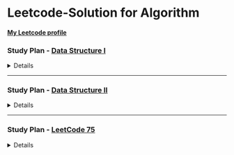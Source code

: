 # Leetcode-Solution for Algorithm

#### [My Leetcode profile](https://leetcode.com/AmyChang/)


### Study Plan - [Data Structure I](https://leetcode.com/study-plan/data-structure/?progress=fv6jie5)

<details>

| # | Title     | Solution     | Difficulty | Related Topics |
|---| --------- | ------------ | ---------- | -------------- |
|217|[Contains Duplicate](https://leetcode.com/submissions/detail/769941432/) | [Java](https://github.com/coco40725/Leetcode-Solution/blob/master/No.201-300/217.Contains_Duplicate/src/Solution.java) | Easy | Array, Hash Table, Sorting |
|53|[Maximum Subarray](https://leetcode.com/submissions/detail/769956523/) | [Java](https://github.com/coco40725/Leetcode-Solution/blob/master/No.1-100/53.Maximum_Subarray/src/Solution.java) | Medium | Array, Divide and Conquer, Dynamic Programming |
|1|[Two Sum](https://leetcode.com/submissions/detail/769956914/)| [Java](https://github.com/coco40725/Leetcode-Solution/blob/master/No.1-100/1.Two_Sum/src/Solution.java) | Easy | Array, Hash Table |
|88|[Merge Sorted Array](https://leetcode.com/submissions/detail/770016650/)|[Java](https://github.com/coco40725/Leetcode-Solution/blob/master/No.1-100/88.MergeSortedArray/src/Solution.java), [Java](https://github.com/coco40725/Leetcode-Solution/blob/master/No.1-100/88.MergeSortedArray/src/Solution1.java) | Easy | Array, Two Pointers, Sorting |
|350|[Intersection of Two Arrays II](https://leetcode.com/submissions/detail/770628396/)|[Java](https://github.com/coco40725/Leetcode-Solution/blob/master/No.301-400/350.Intersection_of_Two_Arrays_II/src/Solution.java) | Easy | Array, Hash Table, Two Pointers, Binary Search, Sorting |
|121|[Best Time to Buy and Sell Stock](https://leetcode.com/submissions/detail/770628670/)|[Java](https://github.com/coco40725/Leetcode-Solution/blob/master/No.101-200/121.Best_Time_to_Buy_and_Sell_Stock/src/Solution.java), [Java](https://github.com/coco40725/Leetcode-Solution/blob/master/No.101-200/121.Best_Time_to_Buy_and_Sell_Stock/src/Solution1.java) | Easy | Array, Dynamic Programming | 
|566|[Reshape the Matrix](https://leetcode.com/submissions/detail/771480427/)|[Java](https://github.com/coco40725/Leetcode-Solution/blob/master/No.501-600/566.Reshape_the_Matrix/src/Solution.java) | Easy | Array, Matrix, Simulation |
|118|[Pascal's Triangle](https://leetcode.com/submissions/detail/771480643/)|[Java](https://github.com/coco40725/Leetcode-Solution/blob/master/No.101-200/118.Pascal_triangle/src/Solution.java) | Easy| Array, Dynamic Programming | 
|36|[Valid Sudoku](https://leetcode.com/submissions/detail/773865508/)|[Java](https://github.com/coco40725/Leetcode-Solution/blob/master/No.1-100/36.ValidSudoku/src/Solution.java) | Medium | Array, Hash Table, Matrix|
|74|[Search a 2D Matrix](https://leetcode.com/submissions/detail/773865592/)|[Java](https://github.com/coco40725/Leetcode-Solution/blob/master/No.1-100/74.Search_a_2D_Matrix/src/Solution.java), [Java](https://github.com/coco40725/Leetcode-Solution/blob/master/No.1-100/74.Search_a_2D_Matrix/src/Solution1.java) | Medium | Array, Binary Search, Matrix|
|387|[First Unique Character in a String](https://leetcode.com/submissions/detail/773865803/) |[Java](https://github.com/coco40725/Leetcode-Solution/blob/master/No.301-400/387.FirstUniqueCharacterinaString/src/Solution.java), [Java](https://github.com/coco40725/Leetcode-Solution/blob/master/No.301-400/387.FirstUniqueCharacterinaString/src/Solution1.java) | Easy | Hash Table, Sorting, Queue, Counting |
|383|[Ransom Note](https://leetcode.com/submissions/detail/773865858/)|[Java](https://github.com/coco40725/Leetcode-Solution/blob/master/No.301-400/383.RansomNote/src/Solution.java)| Easy | Hash Table, String, Counting |
|242|[Valid Anagram](https://leetcode.com/submissions/detail/773865927/)|[Java](https://github.com/coco40725/Leetcode-Solution/blob/master/No.201-300/242.ValidAnagram/src/Solution.java) | Easy | Hash Table, String, Counting |
|141|[Linked List Cycle](https://leetcode.com/submissions/detail/773866062/)|[Java](https://github.com/coco40725/Leetcode-Solution/blob/master/No.101-200/141.LinkedListCycle/src/Solution.java) | Easy | Hash Table, Linked List, Two Pointers |
|21|[Merge Two Sorted Lists](https://leetcode.com/submissions/detail/773930093/)|[Java](https://github.com/coco40725/Leetcode-Solution/blob/master/No.1-100/21.MergeTwoSortedLists/src/Solution.java), [Java](https://github.com/coco40725/Leetcode-Solution/blob/master/No.1-100/21.MergeTwoSortedLists/src/Solution1.java) | Easy | Linked List, Recursion |
|203|[Remove Linked List Elements](https://leetcode.com/submissions/detail/774037033/)|[Java](https://github.com/coco40725/Leetcode-Solution/blob/master/No.201-300/203.RemoveLinkedListElements/src/Solution.java), [Java](https://github.com/coco40725/Leetcode-Solution/blob/master/No.201-300/203.RemoveLinkedListElements/src/Solution1.java) | Easy | Linked List, Recursion |
|206|[Reverse Linked List](https://leetcode.com/submissions/detail/775627179/)|[Java](https://github.com/coco40725/Leetcode-Solution/blob/master/No.201-300/206.ReverseLinkedList/src/Solution.java), [Java](https://github.com/coco40725/Leetcode-Solution/blob/master/No.201-300/206.ReverseLinkedList/src/Solution1.java) | Easy | Linked List, Recursion |
|83|[Remove Duplicates from Sorted List](https://leetcode.com/submissions/detail/774962577/)|[Java](https://github.com/coco40725/Leetcode-Solution/blob/master/No.1-100/83.RemoveDuplicatesfromSortedList/src/Solution.java), [Java](https://github.com/coco40725/Leetcode-Solution/blob/master/No.1-100/83.RemoveDuplicatesfromSortedList/src/Solution1.java) | Easy | Linked List |
|20|[Valid Parentheses](https://leetcode.com/submissions/detail/776809895/)|[Java](https://github.com/coco40725/Leetcode-Solution/blob/master/No.1-100/20.ValidParentheses/src/Solution.java) | Easy | String, Stack |
|232|[Implement Queue using Stacks](https://leetcode.com/submissions/detail/777342996/)|[Java](https://github.com/coco40725/Leetcode-Solution/blob/master/No.201-300/232.ImplementQueueusingStacks/src/MyQueue1.java)| Easy | Stack, Design, Queue |
|144|[Binary Tree Preorder Traversal](https://leetcode.com/submissions/detail/777487287/)|[Java](https://github.com/coco40725/Leetcode-Solution/blob/master/No.101-200/144.BinaryTreePreorderTraversal/src/Solution.java) | Easy | Stack, Tree, Depth-First-Search, Binary Tree |
|94|[Binary Tree Inorder Traversal](https://leetcode.com/submissions/detail/777515262/)|[Java](https://github.com/coco40725/Leetcode-Solution/blob/master/No.1-100/74.Search_a_2D_Matrix/src/Solution.java), [Java](https://github.com/coco40725/Leetcode-Solution/blob/master/No.1-100/74.Search_a_2D_Matrix/src/Solution1.java) | Easy | Stack, Tree, Depth-First-Search, Binary Tree |
|145|[Binary Tree Postorder Traversal](https://leetcode.com/submissions/detail/777578966/)|[Java](https://github.com/coco40725/Leetcode-Solution/blob/master/No.101-200/145.BinaryTreePostorderTraversal/src/Solution.java) | Easy | Stack, Tree, Depth-First-Search, Binary Tree |
|102|[Binary Tree Level Order Traversal](https://leetcode.com/submissions/detail/779233402/)|[Java](https://github.com/coco40725/Leetcode-Solution/blob/master/No.101-200/102.BinaryTreeLevelOrderTraversal/src/Solution.java)| Medium | Tree, Depth-First-Search, Binary Tree |
|104|[Maximum Depth of Binary Tree](https://leetcode.com/submissions/detail/779262190/)|[Java](https://github.com/coco40725/Leetcode-Solution/blob/master/No.101-200/104.MaximumDepthofBinaryTree/src/Solution.java), [Java](https://github.com/coco40725/Leetcode-Solution/blob/master/No.101-200/104.MaximumDepthofBinaryTree/src/Solution1.java)| Easy | Tree, Depth-First-Search, Breadth-First-Search, Binary Tree |
|101|[Symmetric Tree](https://leetcode.com/submissions/detail/779283185/) |[Java](https://github.com/coco40725/Leetcode-Solution/blob/master/No.101-200/101.SymmetricTree/src/Solution.java), [Java](https://github.com/coco40725/Leetcode-Solution/blob/master/No.101-200/101.SymmetricTree/src/Solution1.java)| Easy |  Tree, Depth-First-Search, Breadth-First-Search, Binary Tree |
|226|[Invert Binary Tree](https://leetcode.com/submissions/detail/791915710/) |[Java](https://github.com/coco40725/Leetcode-Solution/blob/master/No.201-300/226.InvertBinaryTree/src/Solution.java)| Easy | Tree, Depth-First-Search, Breadth-First-Search, Binary Tree |
|112|[Path Sum](https://leetcode.com/submissions/detail/803437652/) |[Java](https://github.com/coco40725/Leetcode-Solution/blob/master/No.101-200/112.PathSum/src/Solution.java), [Java](https://github.com/coco40725/Leetcode-Solution/blob/master/No.101-200/112.PathSum/src/Solution1.java)| Easy | Tree, Depth-First-Search, Breadth-First-Search, Binary Tree |
|700|[Search in a Binary Search Tree](https://leetcode.com/submissions/detail/801781282/) |[Java](https://github.com/coco40725/Leetcode-Solution/blob/master/No.601-700/700.SearchinaBinarySearchTree/src/Solution.java), [Java](https://github.com/coco40725/Leetcode-Solution/blob/master/No.601-700/700.SearchinaBinarySearchTree/src/Solution1.java)| Easy | Tree, Binary Search Tree, Binary Tree |
|701|[Insert into a Binary Search Tree](https://leetcode.com/submissions/detail/801792057/) |[Java](https://github.com/coco40725/Leetcode-Solution/blob/master/No.701-800/701.InsertintoaBinarySearchTree/src/Solution.java)| Medium | Tree, Binary Search Tree, Binary Tree |
|98|[Validate Binary Search Tree](https://leetcode.com/submissions/detail/801913909/) |[Java](https://github.com/coco40725/Leetcode-Solution/blob/master/No.1-100/98.ValidateBinarySearchTree/src/Solution.java)| Medium | Tree, Depth-First-Search, Breadth-First-Search, Binary Tree |
|653|[Two Sum IV - Input is a BST](https://leetcode.com/submissions/detail/803435217/) |[Java](https://github.com/coco40725/Leetcode-Solution/blob/master/No.601-700/653.TwoSumIVInputisaBST/src/Solution.java), [Java](https://github.com/coco40725/Leetcode-Solution/blob/master/No.601-700/653.TwoSumIVInputisaBST/src/Solution1.java)| Easy | Hash Table, Two Pointers, Tree, Depth-First-Search, Breadth-First-Search, Binary Search Tree, Binary Tree |
|235|[Lowest Common Ancestor of a Binary Search Tree](https://leetcode.com/submissions/detail/771734313/) |[Java](https://github.com/coco40725/Leetcode-Solution/blob/master/No.201-300/235.LowestCommonAncestorofaBinarySearchTree/src/Solution.java)| Medium | Tree, Depth-First-Search, Breadth-First-Search, Binary Tree |
</details>

---

### Study Plan - [Data Structure II](https://leetcode.com/study-plan/data-structure/?progress=fv6jie5)
<details>

| # | Title     | Solution     | Difficulty | Related Topics |
|---| --------- | ------------ | ---------- | -------------- |
|136|[Single Number](https://leetcode.com/submissions/detail/803450020/) |[Java](https://github.com/coco40725/Leetcode-Solution/blob/master/No.101-200/136.SingleNumber/src/Solution.java)| Easy | Array, BitManipulation |
|169|[Majority Element](https://leetcode.com/submissions/detail/759646967/) |[Java](https://github.com/coco40725/Leetcode-Solution/blob/master/No.101-200/169.MajorityNum/src/Solution.java)| Easy | Array, Hash Table, Divide and Conquer, Sorting, Counting |
|15|[3Sum](https://leetcode.com/submissions/detail/758906999/) |[Java](https://github.com/coco40725/Leetcode-Solution/blob/master/No.1-100/15.3Sum/src/Solution.java)| Medium | Array, Two Pointers, Sorting |
|75|[Sort Colors](https://leetcode.com/submissions/detail/803473915/)|[Java](https://github.com/coco40725/Leetcode-Solution/blob/master/No.1-100/75.SortColors/src/Solution.java), [Java](https://github.com/coco40725/Leetcode-Solution/blob/master/No.1-100/75.SortColors/src/Solution1.java)| Medium |Array, Two Pointers, Sorting |
|56|[Merge Intervals](https://leetcode.com/submissions/detail/819027596/)|[Java](https://github.com/coco40725/Leetcode-Solution/blob/master/No.1-100/56.MergeIntervals/src/Solution.java)| Medium |Array, Sorting |
|706|[Design HashMap](https://leetcode.com/submissions/detail/819044288/)|[Java](https://github.com/coco40725/Leetcode-Solution/blob/master/No.701-800/_706.DesignHashMap/src/MyHashMap.java)| Easy |Array, Hash Table, Linked List, Design, Hash Function |
|119|[Pascal's Triangle II](https://leetcode.com/submissions/detail/819091200/)|[Java](https://github.com/coco40725/Leetcode-Solution/blob/master/No.101-200/_119.PascalsTriangleII/src/Solution.java)| Easy |Array, Dynamic Programming | 
|48|[Rotate Image](https://leetcode.com/submissions/detail/819134920/)|[Java](https://github.com/coco40725/Leetcode-Solution/blob/master/No.1-100/_48.Rotate%20Image/src/Solution.java)| Medium |Array, Math, Matrix | 
</details>

---

### Study Plan - [LeetCode 75](https://leetcode.com/studyplan/leetcode-75/)
<details>

| #    | Title     | Solution                                                                                                                                           | Difficulty | Related Topics                            |
|------| --------- |----------------------------------------------------------------------------------------------------------------------------------------------------|------------|-------------------------------------------|
| 1768 |[Merge Strings Alternately](https://leetcode.com/problems/merge-strings-alternately/submissions/968750718/?envType=study-plan-v2&envId=leetcode-75) | [Kotlin](https://github.com/coco40725/Leetcode-Solution/blob/master/No.1701-1800/1768.%20Merge_Strings_Alternately/kotlin/Solution.kt)             | Easy       | Two Pointers, String                      |
| 1071 |[Greatest Common Divisor of Strings](https://leetcode.com/problems/greatest-common-divisor-of-strings/submissions/968767643/?envType=study-plan-v2&envId=leetcode-75) | [Kotlin](https://github.com/coco40725/Leetcode-Solution/tree/master/No.1001-1100/1071.Greatest_Common_Divisor_of_Strings/kotlin)                   | Easy       | Math, String                              |
| 1431 |[Kids With the Greatest Number of Candies](https://leetcode.com/problems/kids-with-the-greatest-number-of-candies/submissions/973966337/?envType=study-plan-v2&envId=leetcode-75) | [Kotlin](https://github.com/coco40725/Leetcode-Solution/blob/master/No.1401-1500/1431.Kids_With_the_Greatest_Number_of_Candies/kotlin/Solution.kt) | Easy       | Array                                     |
| 605  |[Can Place Flowers](https://leetcode.com/problems/can-place-flowers/submissions/1051704526/?envType=study-plan-v2&envId=leetcode-75) | [Kotlin](https://github.com/coco40725/Leetcode-Solution/blob/master/No.601-700/605.Can%20Place%20Flowers/kotlin/Solution.kt)                       | Easy       | Array, Greedy                             |
| 345  |[Reverse Vowels of a String](https://leetcode.com/problems/reverse-vowels-of-a-string/submissions/1051743024/?envType=study-plan-v2&envId=leetcode-75) | [Kotlin](https://github.com/coco40725/Leetcode-Solution/blob/master/No.301-400/345.Reverse%20Vowels%20of%20a%20String/kotlin/Solution.kt)          | Easy       | String, Two Pointers                      |
| 151  |[Reverse Words in a String](https://leetcode.com/problems/reverse-words-in-a-string/submissions/1051747716/?envType=study-plan-v2&envId=leetcode-75) | [Kotlin](https://github.com/coco40725/Leetcode-Solution/blob/master/No.101-200/151.%20Reverse%20Words%20in%20a%20String/kotlin/Solution.kt)        | Medium     | String, Two Pointers                      |
| 238  |[Product of Array Except Self](https://leetcode.com/problems/product-of-array-except-self/submissions/1051771955/?envType=study-plan-v2&envId=leetcode-75) | [Kotlin](https://github.com/coco40725/Leetcode-Solution/blob/master/No.201-300/238.%20Product%20of%20Array%20Except%20Self/kotlin/Solution.kt)     | Medium     | Array, Prefix Sum                         |
| 334  |[Increasing Triplet Subsequence](https://leetcode.com/problems/increasing-triplet-subsequence/submissions/1053615088/?envType=study-plan-v2&envId=leetcode-75) | [Kotlin](https://github.com/coco40725/Leetcode-Solution/blob/master/No.301-400/334.%20Increasing%20Triplet%20Subsequence/kotlin/Solution.kt)       | Medium     | Array, Greedy                             |
| 443  |[String Compression](https://leetcode.com/problems/string-compression/submissions/1053652296/?envType=study-plan-v2&envId=leetcode-75) | [Kotlin](https://github.com/coco40725/Leetcode-Solution/blob/master/No.401-500/443.%20String%20Compression/kotlin/Solution.kt)                     | Medium     | Two Pointers, String                      |
| 283  |[Move Zeroes](https://leetcode.com/problems/move-zeroes/submissions/1053677298/?envType=study-plan-v2&envId=leetcode-75) | [Kotlin](https://github.com/coco40725/Leetcode-Solution/blob/master/No.201-300/283.Move%20Zeroes/kotlin/Solution.kt)                               | Easy       | Two Pointers, Array                       |
| 392  |[Is Subsequence](https://leetcode.com/problems/is-subsequence/submissions/893881418/?envType=study-plan-v2&envId=leetcode-75) | [Java](https://github.com/coco40725/Leetcode-Solution/blob/master/No.301-400/_392.%20Is%20Subsequence/src/Solution.java)                           | Easy       | Two Pointers, String, Dynamic Programming |
| 11   |[Container With Most Water](https://leetcode.com/problems/container-with-most-water/submissions/1062109027/?envType=study-plan-v2&envId=leetcode-755) | [Kotlin](https://github.com/coco40725/Leetcode-Solution/blob/master/No.1-100/11.%20Container%20With%20Most%20Water/kotlin/Solution.kt)                         | Medium     | Two Pointers, Array, Greedy               |
| 1679 |[Max Number of K-Sum Pairs](https://leetcode.com/problems/max-number-of-k-sum-pairs/submissions/1062264311/?envType=study-plan-v2&envId=leetcode-75) | [Kotlin](https://github.com/coco40725/Leetcode-Solution/blob/master/No.1601-1700/1679.%20Max%20Number%20of%20K-Sum%20Pairs/kotlin/Solution.kt)                         | Medium     | Hash Table, Array, Two Pointers, String   |
| 643  |[Maximum Average Subarray I](https://leetcode.com/problems/maximum-average-subarray-i/submissions/1062282246/?envType=study-plan-v2&envId=leetcode-75) | [Kotlin](https://github.com/coco40725/Leetcode-Solution/blob/master/No.601-700/643.%20Maximum%20Average%20Subarray%20I/kotlin/Solution.kt)                         | Easy       | Sliding Window, Array                     |
| 1456 |[Maximum Number of Vowels in a Substring of Given Length](https://leetcode.com/problems/maximum-number-of-vowels-in-a-substring-of-given-length/submissions/1062289608/?envType=study-plan-v2&envId=leetcode-75) | [Kotlin](https://github.com/coco40725/Leetcode-Solution/blob/master/No.1401-1500/1456.%20Maximum%20Number%20of%20Vowels%20in%20a%20Substring%20of%20Given%20Length/kotlin/Solution.kt)  | Medium       | Sliding Window, String  |

---

